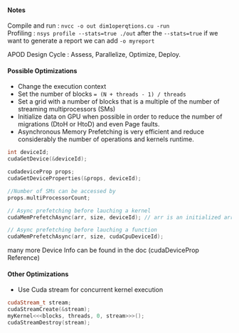 #### Notes
Compile and run : `nvcc -o out dim1operqtions.cu -run`  
Profiling : `nsys profile --stats=true ./out`  after the `--stats=true` if we want to generate a report we can add `-o myreport`  
  
APOD Design Cycle : Assess, Parallelize, Optimize, Deploy.  

#### Possible Optimizations
- Change the execution context
- Set the number of blocks `= (N + threads - 1) / threads`
- Set a grid with a number of blocks that is a multiple of the number of streaming multiprocessors (SMs)
- Initialize data on GPU when possible in order to reduce the number of migrations (DtoH or HtoD) and even Page faults.
- Asynchronous Memory Prefetching is very efficient and reduce considerably the number of operations and kernels runtime.
  
    
```cu
int deviceId;
cudaGetDevice(&deviceId);

cudadeviceProp props;
cudaGetDeviceProperties(&props, deviceId);

//Number of SMs can be accessed by
props.multiProcessorCount;

// Async prefetching before lauching a kernel
cudaMemPrefetchAsync(arr, size, deviceId); // arr is an initialized array

// Async prefetching before lauching a function
cudaMemPrefetchAsync(arr, size, cudaCpuDeviceId);

```
many more Device Info can be found in the doc (cudaDeviceProp Reference)

#### Other Optimizations
- Use Cuda stream for concurrent kernel execution
```cu
cudaStream_t stream;
cudaStreamCreate(&stream);
myKernel<<<blocks, threads, 0, stream>>>();
cudaStreamDestroy(stream);
```
